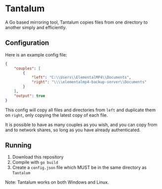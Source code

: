 # Tantalum

A Go based mirroring tool, Tantalum copies files from one directory to another simply and efficiently.

## Configuration

Here is an example config file:

```json
{
    "couples": [
        {
            "left": "C:\\Users\\ElementalMP4\\Documents",
            "right": "\\\\elementalmp4-backup-server\\Documents"
        }
    ],
    "output": true
}
```

This config will copy all files and directories from `left` and duplicate them on `right`, only copying the latest copy of each file.

It is possible to have as many couples as you wish, and you can copy from and to network shares, so long as you have already authenticated.

## Running

1) Download this repository
2) Compile with `go build`
3) Create a `config.json` file which MUST be in the same directory as `Tantalum`

Note: Tantalum works on both Windows and Linux.